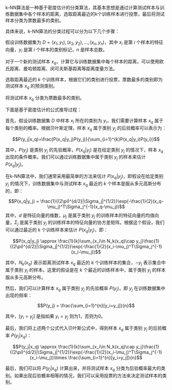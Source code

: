 k-NN算法是一种基于密度估计的分类算法，其基本思想是通过计算测试样本与训练数据集中各个样本的距离，选取距离最近的k个训练样本进行投票，最后将测试样本分类为票数最多的类别。

具体来说，k-NN算法的分类过程可以分为以下几个步骤：

假设训练数据集为 $D={(x_1,y_1),(x_2,y_2),...,(x_n,y_n)}$，其中 $x_i$ 是第 $i$ 个样本的特征向量，$y_i$ 是第 $i$ 个样本的类别标记，$n$ 是样本总数。

对于一个新的测试样本 $x_q$，计算它与训练数据集中每个样本的距离，可以使用欧氏距离、曼哈顿距离、闵可夫斯基距离等距离度量方法。

选取距离最近的 $k$ 个训练样本，根据它们的类别进行投票，票数最多的类别即为测试样本 $x_q$ 的预测类别。

将测试样本 $x_q$ 分类为票数最多的类别。

下面是基于密度估计的公式推导过程：

首先，假设训练数据集 $D$ 中样本 $x_i$ 所在的类别为 $y_i$，我们需要计算样本 $x_q$ 属于每个类别的概率。根据贝叶斯定理，样本 $x_q$ 属于类别 $y_j$ 的后验概率可以表示为：

$$P(y_j|x_q)=\frac{P(x_q|y_j)P(y_j)}{\sum_{i=1}^{k}P(x_q|y_i)P(y_i)}$$

其中，$P(y_j)$ 是类别 $y_j$ 的先验概率，$P(x_q|y_j)$ 是在给定类别 $y_j$ 的情况下，样本 $x_q$ 出现的条件概率。我们可以通过训练数据集中属于类别 $y_j$ 的样本来估计 $P(x_q|y_j)$。

在k-NN算法中，我们通常采用最简单的方法来估计 $P(x_q|y_j)$，即假设在给定类别 $y_j$ 的情况下，训练数据集中与测试样本 $x_q$ 最近的 $k$ 个样本是服从多元高斯分布的，即：

$$P(x_q|y_j) = \frac{1}{(2\pi)^{d/2}|\Sigma_j|^{1/2}}\exp(-\frac{1}{2}(x_q-\mu_j)^T\Sigma_j^{-1}(x_q-\mu_j))$$
其中，$d$ 是特征向量的维数，$\mu_j$ 是属于类别 $y_j$ 的训练样本的特征向量的均值向量，$\Sigma_j$ 是属于类别 $y_j$ 的训练样本的特征向量的协方差矩阵。根据这个假设，我们可以通过最近的 $k$ 个训练样本来估计 $P(x_q|y_j)$，即：

$$P(x_q|y_j) \approx \frac{1}{k}\sum_{x_i\in N_k(x_q)\cap y_j}\frac{1}{(2\pi)^{d/2}|\Sigma_j|^{1/2}}\exp(-\frac{1}{2}(x_i-\mu_j)^T\Sigma_j^{-1}(x_i-\mu_j))$$

其中，$N_k(x_q)$ 表示距离测试样本 $x_q$ 最近的 $k$ 个训练样本的集合，$\cap y_j$ 表示集合中属于类别 $y_j$ 的样本。这里的假设是在 $k$ 个最近的训练样本中，属于类别 $y_j$ 的样本服从多元高斯分布。

然后，我们可以计算样本 $x_q$ 属于类别 $y_j$ 的先验概率 $P(y_j)$，即 $y_j$ 在训练数据集中出现的频率：

$$P(y_j) = \frac{\sum_{i=1}^{n}[y_i=y_j]}{n}$$

其中，$[y_i=y_j]$ 是指如果 $y_i=y_j$ 则为1，否则为0。

最后，我们将上述两个公式代入贝叶斯公式中，得到样本 $x_q$ 属于类别 $y_j$ 的后验概率 $P(y_j|x_q)$：

$$P(y_j|x_q) \approx \frac{1}{k}\sum_{x_i\in N_k(x_q)\cap y_j}\frac{1}{(2\pi)^{d/2}|\Sigma_j|^{1/2}}\exp(-\frac{1}{2}(x_i-\mu_j)^T\Sigma_j^{-1}(x_i-\mu_j))\times \frac{\sum_{i=1}^{n}[y_i=y_j]}{n}$$

最后，我们可以将 $P(y_j|x_q)$ 计算出来，并将测试样本 $x_q$ 分类为后验概率最大的类别。如果出现后验概率相等的情况，我们可以采用投票的方法来决定测试样本的类别。
